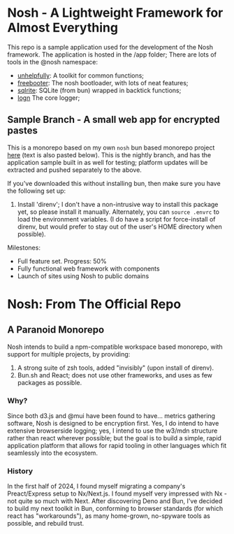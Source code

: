 # Nosh - A Lightweight Framework for Almost Everything

This repo is a sample application used for the development of the Nosh framework. The application is hosted in the /app folder; 
There are lots of tools in the @nosh namespace:

- [unhelpfully](https://github.com/TheSkyIsBlottedOut/nosh/tree/main/libs/%40nosh/unhelpfully): A toolkit for common functions;
- [freebooter](https://github.com/TheSkyIsBlottedOut/nosh/tree/main/libs/%40nosh/freebooter): The nosh bootloader, with lots of neat features;
- [sqlrite](https://github.com/TheSkyIsBlottedOut/nosh/tree/main/libs/%40nosh/sqlrite): SQLite (from bun) wrapped in backtick functions;
- [logn](https://github.com/TheSkyIsBlottedOut/nosh/tree/main/libs/%40nosh/logn) The core logger;

## Sample Branch - A small web app for encrypted pastes

This is a monorepo based on my own `nosh` bun based monorepo project [here](https://github.com/Holistic-Dogma/nosh/blob/main/README.md) (text is also pasted below). This is the nightly branch, and has the application sample built in as well for testing; platform updates will be extracted and pushed separately to the above.

If you've downloaded this without installing bun, then make sure
you have the following set up:

1. Install 'direnv'; I don't have a non-intrusive way to install this package yet, so please install it manually. Alternately, you can `source .envrc` to load the environment variables. (I do have a script for force-install of direnv, but would prefer to stay out of the user's HOME directory when possible).

Milestones:
- Full feature set. Progress: 50%
- Fully functional web framework with components
- Launch of sites using Nosh to public domains

# Nosh: From The Official Repo

## A Paranoid Monorepo

Nosh intends to build a npm-compatible workspace based monorepo, with support for multiple
projects, by providing:

1. A strong suite of zsh tools, added "invisibly" (upon install of direnv).
2. Bun.sh and React; does not use other frameworks, and uses as few packages as possible.

### Why?

Since both d3.js and @mui have been found to have... metrics gathering software, Nosh is
designed to be encryption first. Yes, I do intend to have extensive browserside logging;
yes, I intend to use the w3/mdn structure rather than react wherever possible; but the goal
is to build a simple, rapid application platform that allows for rapid tooling in other
languages which fit seamlessly into the ecosystem.

### History

In the first half of 2024, I found myself migrating a company's Preact/Express setup to
Nx/Next.js. I found myself very impressed with Nx - not quite so much with Next. After
discovering Deno and Bun, I've decided to build my next toolkit in Bun, conforming to
browser standards (for which react has "workarounds"), as many home-grown, no-spyware
tools as possible, and rebuild trust.
